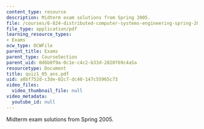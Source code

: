 ```yaml
---
content_type: resource
description: Midterm exam solutions from Spring 2005.
file: /courses/6-824-distributed-computer-systems-engineering-spring-2006/a8bf752dc3de02c7dc40147c55965c73_quiz1_05_ans.pdf
file_type: application/pdf
learning_resource_types:
- Exams
ocw_type: OCWFile
parent_title: Exams
parent_type: CourseSection
parent_uid: 0d6b0f9a-0c1e-c4c2-b33d-2820f69c4a5a
resourcetype: Document
title: quiz1_05_ans.pdf
uid: a8bf752d-c3de-02c7-dc40-147c55965c73
video_files:
  video_thumbnail_file: null
video_metadata:
  youtube_id: null
---
```

Midterm exam solutions from Spring 2005.

